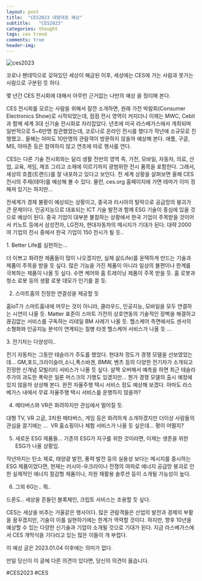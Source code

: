 ```yaml
---
layout: post
title:  "CES2023 내맘대로 예상"
subtitle:   "CES2023"
categories: thought
tags: ces trend
comments: true
header-img: 
---
```


![ces2023](https://youngsungson.github.io/assets/img/thought/20230103-thought-CES2023.jpg)
 
코로나 팬데믹으로 갖혀있던 세상이 해금된 이후, 
세상에는 CES에 가는 사람과 못가는 사람으로 구분된 듯 하다. 

몇 년간 CES 전시회에 대해서 아무런 근거없는 나만의 예상 을 정리해 본다.

CES 전시회를 모르는 사람을 위해서 잠깐 소개하면,
원래 가전 박람회(Consumer Electronics Show)로 시작되었는데, 점점 전시 영역이 커지더니 이제는 MWC, Cebit 과 함께 세계 3대 신기술 전시회로 자리잡았다. 년초에 미국 라스베가스에서 개최되며 일반적으로 5~6만명 참관했었는데, 코로나로 온라인 전시를 했다가 작년에 소규모로 진행했고.. 올해는 아마도 10만명의 관람객이 방문하지 않을까 예상해 본다. 애플, 구글, MS, 아마존 등은 참여하지 않고 연초에 따로 행사를 연다.  

CES는 다른 기술 전시회와는 달리 생활 전반의 영역 즉, 가전, 모바일, 자동차, 의료, 산업, 교육, 게임, 제조 그리고 소재에 이르기까지 광범위한 전시 품목을 포함한다. 그래서, 세상의 흐름(트랜드)를 잘 내포하고 있다고 보인다. 
전 세계 상황을 살펴보면 올해 CES 전시의 주제(테마)를 예상해 볼 수 있다. 물런, ces.org 홈페이지에 가면 테마가 이미 정해져 있기는 하지만… 

전세계가 경제 불황이 예상되는 상황이고, 중국과 러시아의 탈락으로 공급망의 붕괴가 큰 문제이다. 인공지능으로 대표되는 ICT 기술 발전과 함께 ESG 기술이 중심에 있을 것으로 예상이 된다. 중국 기업이 대부분 불참하는 상황에서 한국 기업이 주목받을 것이어서 키노트 등에서 삼성전자, LG전자, 현대자동차의 메시지가 기대가 된다. 대략 2000 여 기업의 전시 중에서 한국 기업이 150 전시가 될 듯.. 

1. Better Life를 실현하는…  

더 이쁘고 화려한 제품들이 많이 나오겠지만, 실제 삶(Life)를 윤택하게 만드는 기술과 제품이 주목을 받을 듯 싶다. 
많은 기능을 가진 제품이 아니라 일상의 불편이나 한계를 극복하는 제품이 나올 듯 싶다. 수면 케어와 홈 트레이닝 제품이 주목 받을 듯. 홈 로봇과 청소 로봇 등의 생활 로봇 데모가 인기를 끌 듯. 

2. 스마트홈의 진정한 연결성을 제공할 듯 

홈IoT가 스마트홈내에 머무는 것이 아니라, 클라우드, 인공지능, 모바일을 모두 연결하는 시연이 나올 듯. Matter 표준이 스마트 가전의 상호연동의 기술적인 장벽을 해결하고 끊김없는 서비스를 구독하는 리테일 BM 사례가 나올 듯. 헬스케어 측면에서도 센서의 소형화와 인공지능 분석이 연계되는 질병 타겟 헬스케어 서비스가 나올 듯 … 

3. 전기차는 다양성이.. 

전기 자동차는 그동안 테슬라가 주도를 했었다. 현대차 정도가 경쟁 모델을 선보였었는데… GM,포드,크라이슬러,소니,폭스바겐, BMW, 벤츠 등의 다양한 전기차가 소개되고 진정한 신개념 모빌리티 서비스가 나올 듯 싶다. 살짝 오버해서 예측을 하면 최근 테슬라 주가의 과도한 폭락은 일론 머스크의 기행도 있겠지만… 뭔가 경쟁 모델의 출시 예정에 있지 않을까 상상해 본다. 완전 자율주행 택시 서비스 정도 예상해 보겠다. 아마도 라스베가스 내에서 무료 자율주행 택시 서비스를 운행하지 않을까?  

4. 메타버스와 VR은 화려하지만 관심에서 멀어질 듯. 

대형 TV, VR 고글, 3차원 메타버스, 게임 등은 화려하게 소개하겠지만 더이상 사람들의 관심을 끌기에는 …  VR 홈쇼핑이나 체험 서비스가 나올 듯 싶은데… 평이 어떨지? 

5. 새로운 ESG 제품들… 기존의 ESG가 지구를 위한 것이라면, 이제는 생존을 위한 ESG가 나올 상황임. 

작년까지는 탄소 제로, 태양광 발전, 풍력 발전 등의 실용성 보다는 메시지를 중시하는 ESG 제품이었다면, 현재는 러시아-우크라이나 전쟁의 여파로 에너지 공급망 붕괴로 인한 실제적인 에너지 절감형 제품이나, 자원 재활용 솔루션 등이 소개될 가능성이 높다. 

6. 그외 6G는.. 뭐.. 

드론도.. 
세상을 흔들던 블록체인, 크립토 서비스는 조용할 듯 싶다. 

CES는 세상을 비추는 거울같은 행사이다. 많은 관람객들은 산업의 발전과 경제의 부활을 꿈꾸겠지만, 기술이 이를 실현하기에는 한계가 역력할 것이다. 하지만, 향후 10년을 예상할 수 있는 다양한 신기술과 기업이 소개될 것으로 기대가 된다. 
지금 라스베가스에서 CES 개막식을 기다리고 있는 많은 이들이 개 부럽다. 

이 예상 글은 2023.01.04 이후에는 의미가 없다. 

만일 당신이 이 글에 다른 의견이 있다면, 당신의 의견이 옳습니다. 

#CES2023 #CES


